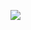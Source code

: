
![](https://file%2B.vscode-resource.vscode-cdn.net/c%3A/Users/zhout/Downloads/%E6%8D%95%E8%8E%B7.PNG?version%3D1664151330855)
